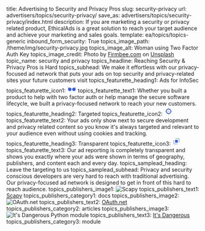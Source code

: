 title: Advertising to Security and Privacy Pros
slug: security-privacy
url: advertisers/topics/security-privacy/
save_as: advertisers/topics/security-privacy/index.html
description: If you are marketing a security or privacy related product, EthicalAds is a great solution to reach your target audience and achieve your marketing and sales goals.
template: ea/topics/topics-generic
inbound_form_security: True
topics_image_path: /theme/img/security-privacy.jpg
topics_image_alt: Woman using Two Factor Auth Key
topics_image_credit: Photo by <a href="https://unsplash.com/@firmbee?utm_source=unsplash&utm_medium=referral&utm_content=creditCopyText">Firmbee.com</a> on <a href="https://unsplash.com/s/photos/computer-security?utm_source=unsplash&utm_medium=referral&utm_content=creditCopyText">Unsplash</a>
topic_name: security and privacy
topics_headline: Reaching Security & Privacy Pros is Hard
topics_subhead: We make it effortless with our privacy-focused ad network that puts your ads on top security and privacy-related sites your future customers visit
topics_featurette_heading1: Ads for InfoSec
topics_featurette_icon1: <svg width="24" height="24" viewBox="0 0 24 24" xmlns="http://www.w3.org/2000/svg"><g fill="none" fill-rule="evenodd"><path d="M0 0h24v24H0z"></path><path d="M9.894 16.942l-1.788-.894a4.354 4.354 0 017.788 0l-1.788.894a2.354 2.354 0 00-4.212 0zM21.906 8.12a1 1 0 01.707 1.225l-1.647 6.147a1 1 0 01-1.932-.517l1.647-6.148a1 1 0 011.225-.707zm-19.812 0a1 1 0 011.225.707l1.553 5.796a1 1 0 11-1.932.518L1.387 9.344a1 1 0 01.707-1.225z" fill="#335EEA" opacity=".3"></path><path d="M6.5 20a4.5 4.5 0 110-9 4.5 4.5 0 010 9zm11 0a4.5 4.5 0 110-9 4.5 4.5 0 010 9z" fill="#335EEA"></path></g></svg>
topics_featurette_text1: Whether you built a product to help with two factor auth or help manage the secure software lifecycle, we built a privacy-focused network to reach your new customers.
topics_featurette_heading2: Targeted
topics_featurette_icon2: <svg width="24" height="24" viewBox="0 0 24 24" xmlns="http://www.w3.org/2000/svg"><g fill="none" fill-rule="evenodd"><path d="M0 0h24v24H0z"></path><path d="M19 11h2a1 1 0 010 2h-2a1 1 0 010-2zM3 11h2a1 1 0 010 2H3a1 1 0 010-2zm9-9a1 1 0 011 1v2a1 1 0 01-2 0V3a1 1 0 011-1zm0 16a1 1 0 011 1v2a1 1 0 01-2 0v-2a1 1 0 011-1z" fill="#335EEA" opacity=".3"></path><circle fill="#335EEA" opacity=".3" cx="12" cy="12" r="2"></circle><path d="M12 17a5 5 0 100-10 5 5 0 000 10zm0 2a7 7 0 110-14 7 7 0 010 14z" fill="#335EEA"></path></g></svg>
topics_featurette_text2: Your ads only show next to secure development and privacy related content so you know it's always targeted and relevant to your audience even without using cookies and tracking.
topics_featurette_heading3: Transparent
topics_featurette_icon3: <svg width="24" height="24" viewBox="0 0 24 24" xmlns="http://www.w3.org/2000/svg"><g fill="none" fill-rule="evenodd"><path d="M0 0h24v24H0z"></path><path d="M6 9v6a3 3 0 003 3h6v.818C15 20.232 14.232 21 12.818 21H5.182C3.768 21 3 20.232 3 18.818v-7.636C3 9.768 3.768 9 5.182 9H6zm11 7v-6a3 3 0 00-3-3H8v-.818C8 4.768 8.768 4 10.182 4h7.636C19.232 4 20 4.768 20 6.182v7.636C20 15.232 19.232 16 17.818 16H17z" fill="#335EEA" opacity=".3"></path><path d="M9.273 9h4.454C14.552 9 15 9.448 15 10.273v4.454c0 .825-.448 1.273-1.273 1.273H9.273C8.448 16 8 15.552 8 14.727v-4.454C8 9.448 8.448 9 9.273 9z" fill="#335EEA"></path></g></svg>
topics_featurette_text3: Our ad reporting is completely transparent and shows you exactly where your ads were shown in terms of geography, publishers, and content each and every day.
topics_samplead_heading: Leave the targeting to us
topics_samplead_subhead: Privacy and security conscious developers are very hard to reach with traditional advertising. Our privacy-focused ad network is designed to get in front of this hard to reach audience.
topics_publishers_image1: <img src="/theme/img/topics-publishers/scapy.png" alt="Scapy">
topics_publishers_text1: <a href="https://scapy.readthedocs.io/">Scapy</a>
topics_publishers_category1: docs
topics_publishers_image2: <img src="/theme/img/topics-publishers/oauthnet.png" alt="OAuth.net">
topics_publishers_text2: <a href="https://oauth.net/">OAuth.net</a>
topics_publishers_category2: articles
topics_publishers_image3: <img src="/theme/img/topics-publishers/itsdangerous.png" alt="It's Dangerous Python module">
topics_publishers_text3: <a href="https://itsdangerous.palletsprojects.com/">It's Dangerous</a>
topics_publishers_category3: module
